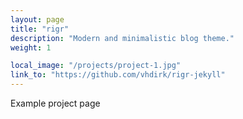 ```yaml
---
layout: page
title: "rigr"
description: "Modern and minimalistic blog theme."
weight: 1

local_image: "/projects/project-1.jpg"
link_to: "https://github.com/vhdirk/rigr-jekyll"
---
```


Example project page